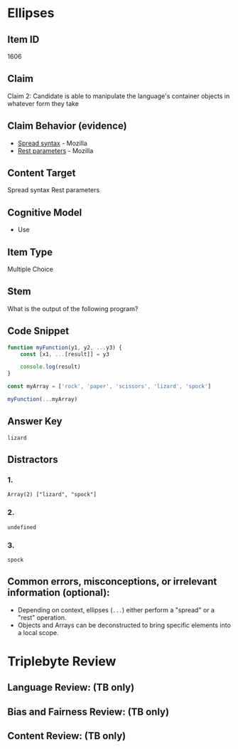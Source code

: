 # Ellipses

## Item ID
1606

## Claim
Claim 2: Candidate is able to manipulate the language's container objects in whatever form they take

## Claim Behavior (evidence)
- [Spread syntax](https://developer.mozilla.org/en-US/docs/Web/JavaScript/Reference/Operators/Spread_syntax) - Mozilla
- [Rest parameters](https://developer.mozilla.org/en-US/docs/Web/JavaScript/Reference/Functions/rest_parameters) - Mozilla

## Content Target
Spread syntax
Rest parameters

## Cognitive Model
* Use

## Item Type
Multiple Choice

## Stem
What is the output of the following program?

## Code Snippet

```javascript
function myFunction(y1, y2, ...y3) {
    const [x1, ...[result]] = y3

    console.log(result)
}

const myArray = ['rock', 'paper', 'scissors', 'lizard', 'spock']

myFunction(...myArray)
```

## Answer Key
```
lizard
```

## Distractors
### 1.
```
Array(2) ["lizard", "spock"]
```

### 2.
```
undefined
```

### 3.
```
spock
```

## Common errors, misconceptions, or irrelevant information (optional):

* Depending on context, ellipses (`...`) either perform a "spread" or a "rest" operation.
* Objects and Arrays can be deconstructed to bring specific elements into a local scope.

# Triplebyte Review


## Language Review: (TB only)


## Bias and Fairness Review: (TB only)


## Content Review: (TB only)

